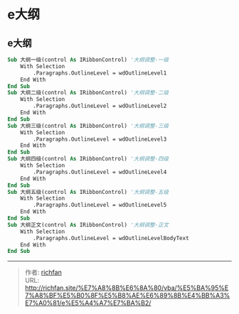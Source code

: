 # e大纲


## e大纲

<!--more-->

```vb
Sub 大纲一级(control As IRibbonControl) '大纲调整-一级
    With Selection
        .Paragraphs.OutlineLevel = wdOutlineLevel1
    End With
End Sub
Sub 大纲二级(control As IRibbonControl) '大纲调整-二级
    With Selection
        .Paragraphs.OutlineLevel = wdOutlineLevel2
    End With
End Sub
Sub 大纲三级(control As IRibbonControl) '大纲调整-三级
    With Selection
        .Paragraphs.OutlineLevel = wdOutlineLevel3
    End With
End Sub
Sub 大纲四级(control As IRibbonControl) '大纲调整-四级
    With Selection
        .Paragraphs.OutlineLevel = wdOutlineLevel4
    End With
End Sub
Sub 大纲五级(control As IRibbonControl) '大纲调整-五级
    With Selection
        .Paragraphs.OutlineLevel = wdOutlineLevel5
    End With
End Sub
Sub 大纲正文(control As IRibbonControl) '大纲调整-正文
    With Selection
        .Paragraphs.OutlineLevel = wdOutlineLevelBodyText
    End With
End Sub
```



---

> 作者: [richfan](https://richfan.site/)  
> URL: http://richfan.site/%E7%A8%8B%E6%8A%80/vba/%E5%BA%95%E7%A8%BF%E5%B0%8F%E5%B8%AE%E6%89%8B%E4%BB%A3%E7%A0%81/e%E5%A4%A7%E7%BA%B2/  


